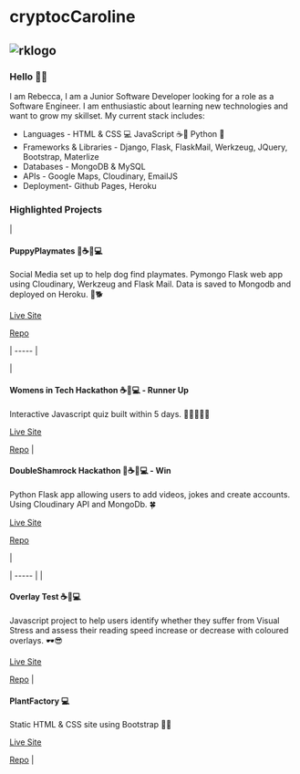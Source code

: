 # cryptocCaroline 

## ![rklogo](https://user-images.githubusercontent.com/73824252/119368567-10aaf180-bcab-11eb-8eff-e7a666345518.png)

###  Hello 👋🏼 
I am Rebecca, I am a Junior Software Developer looking for a role as a Software Engineer.  I am enthusiastic about learning new technologies and want to grow my skillset.  My current stack includes:  
- Languages - HTML & CSS 💻 JavaScript ☕📃 Python 🐍
- Frameworks & Libraries - Django, Flask, FlaskMail, Werkzeug, JQuery, Bootstrap, Materlize
- Databases - MongoDB & MySQL
- APIs - Google Maps, Cloudinary, EmailJS 
- Deployment- Github Pages, Heroku 

### Highlighted Projects 

|
#### PuppyPlaymates 🐍☕📃💻
Social Media set up to help dog find playmates. Pymongo Flask web app using Cloudinary, Werkzeug and Flask Mail. Data is saved to Mongodb and deployed on Heroku. 🐶🐕

[Live Site](https://puppy-playmates.herokuapp.com/)

[Repo](https://github.com/crypticCaroline/puppyplaymates)

|  ----- |

|
 
 #### Womens in Tech Hackathon ☕📃💻 - Runner Up
 Interactive Javascript quiz built within 5 days. 👩🏼‍🤝‍👩🏾
 
 [Live Site ](https://github.com/crypticCaroline/womenscareers)
 
 [Repo](https://crypticcaroline.github.io/womenscareers/) |
 
 
 
 #### DoubleShamrock Hackathon 🐍☕📃💻 - Win
 Python Flask app allowing users to add videos, jokes and create accounts. Using Cloudinary API and MongoDb.  🍀
 
 [Live Site](https://doubleshamrocks.herokuapp.com/homepage)
 
 [Repo](https://github.com/crypticCaroline/hackathon-doubleShamrocks)
 
 |
 
 | ----- |
 |
 
 #### Overlay Test ☕📃💻
 Javascript project to help users identify whether they suffer from Visual Stress and assess their reading speed increase or decrease with coloured overlays. 🕶😎
 
 
 [Live Site](https://crypticcaroline.github.io/overlay-test/index.html)
 
 [Repo](https://github.com/crypticCaroline/overlay-test)
 |

 #### PlantFactory 💻
 Static HTML & CSS site using Bootstrap 🌵🌴
 
 [Live Site](https://crypticcaroline.github.io/ms1-plantfactory/index.html)
 
 [Repo](https://github.com/crypticCaroline/ms1-plantfactory)
 |
